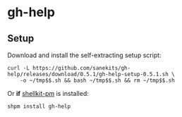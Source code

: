 # gh-help

## Setup

Download and install the self-extracting setup script:
```
curl -L https://github.com/sanekits/gh-help/releases/download/0.5.1/gh-help-setup-0.5.1.sh \
    -o ~/tmp$$.sh && bash ~/tmp$$.sh && rm ~/tmp$$.sh
```


Or **if** [shellkit-pm](https://github.com/sanekits/shellkit-pm) is installed:

    shpm install gh-help

##
